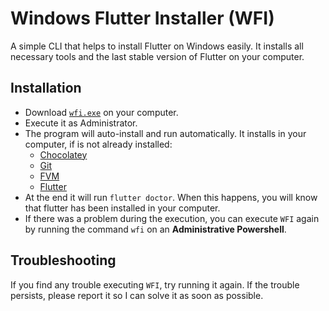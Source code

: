 # Windows Flutter Installer (WFI)

A simple CLI that helps to install Flutter on Windows easily. It installs all
necessary tools and the last stable version of Flutter on your computer.

## Installation

* Download [`wfi.exe`][exe] on your computer.
* Execute it as Administrator.
* The program will auto-install and run automatically. It installs in your 
  computer, if is not already installed:
  * [Chocolatey][choco]
  * [Git][git]
  * [FVM][fvm]
  * [Flutter][flutter]
* At the end it will run `flutter doctor`. When this happens, you will know that
  flutter has been installed in your computer.
* If there was a problem during the execution, you can execute `WFI` again by
  running the command `wfi` on an **Administrative Powershell**.

## Troubleshooting

If you find any trouble executing `WFI`, try running it again. If the trouble
persists, please report it so I can solve it as soon as possible.

[exe]:https://github.com/danielq1117/wfi/releases/download/0.0.1/wfi.exe
[choco]:https://chocolatey.org
[git]:https://git-scm.com
[fvm]:https://fvm.app
[flutter]:https://flutter.dev
